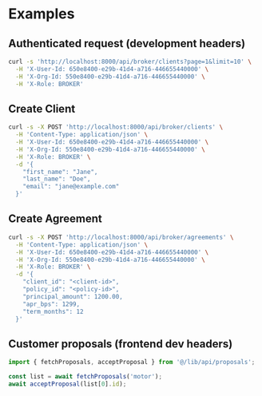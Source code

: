 # Examples

## Authenticated request (development headers)

```bash
curl -s 'http://localhost:8000/api/broker/clients?page=1&limit=10' \
  -H 'X-User-Id: 650e8400-e29b-41d4-a716-446655440000' \
  -H 'X-Org-Id: 550e8400-e29b-41d4-a716-446655440000' \
  -H 'X-Role: BROKER'
```

## Create Client

```bash
curl -s -X POST 'http://localhost:8000/api/broker/clients' \
  -H 'Content-Type: application/json' \
  -H 'X-User-Id: 650e8400-e29b-41d4-a716-446655440000' \
  -H 'X-Org-Id: 550e8400-e29b-41d4-a716-446655440000' \
  -H 'X-Role: BROKER' \
  -d '{
    "first_name": "Jane",
    "last_name": "Doe",
    "email": "jane@example.com"
  }'
```

## Create Agreement

```bash
curl -s -X POST 'http://localhost:8000/api/broker/agreements' \
  -H 'Content-Type: application/json' \
  -H 'X-User-Id: 650e8400-e29b-41d4-a716-446655440000' \
  -H 'X-Org-Id: 550e8400-e29b-41d4-a716-446655440000' \
  -H 'X-Role: BROKER' \
  -d '{
    "client_id": "<client-id>",
    "policy_id": "<policy-id>",
    "principal_amount": 1200.00,
    "apr_bps": 1299,
    "term_months": 12
  }'
```

## Customer proposals (frontend dev headers)

```ts
import { fetchProposals, acceptProposal } from '@/lib/api/proposals';

const list = await fetchProposals('motor');
await acceptProposal(list[0].id);
```
